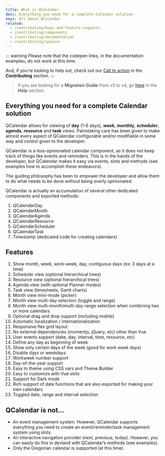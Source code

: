 ```yaml
---
title: What is QCalendar
desc: Everything you need for a complete Calendar solution
keys: All about QCalendar
related:
  - /contributing/bugs-and-feature-requests
  - /contributing/components
  - /contributing/documentation
  - /contributing/sponsor
---
```


::: warning
Please note that the codepen links, in the documentation examples, do not work at this time.

And, if you're looking to help out, check out our [Call to action](/contributing/call-to-action) in the **Contributing** section.
:::

> If you are looking for a **Migration Guide** from v3 to v4, go [here](/help/migration-guide) in the **Help** section.
## Everything you need for a complete Calendar solution

QCalendar allows for viewing of **day** (1-6 days), **week**, **monthly**, **scheduler**, **agenda**, **resource** and **task** views. Painstaking care has been given to make almost every aspect of QCalendar configurable and/or modifiable in some way and control given to the developer.

QCalendar is a less-opinionated calendar component, as it does not keep track of things like events and reminders. This is in the hands of the developer, but QCalendar makes it easy via events, slots and methods (see examples how to accomplish these endeavors).

The guiding philosophy has been to empower the developer and allow them to do what needs to be done without being overly opinionated. 

QCalendar is actually an accumulation of several other dedicated components and exported methods:

1. QCalendarDay
2. QCalendarMonth
3. QCalendarAgenda
4. QCalendarResource
5. QCalendarScheduler
6. QCalendarTask
7. Timestamp (dedicated code for creating calendars)


## Features

1. Show month, week, work-week, day, contiguous days (ex: 3 days at a time)
2. Scheduler view (optional hierarchical trees)
3. Resource view (optional hierarchical trees)
4. Agenda view (with optional Planner modes)
5. Task view (timesheets, Gantt charts)
6. Month view mini-mode (picker)
7. Month view multi-day selection (toggle and range)
8. Month view multi-month/multi-day range selection when combining two or more calendars
10. Optional drag and drop support (including mobile)
11. Automatic localization / internationalization
12. Responsive flex grid layout
13. No external dependencies (momentjs, jQuery, etc) other than Vue
14. User events support (date, day, interval, time, resource, etc)
15. Define any day as beginning of week
16. Show only certain days of the week (good for work week days)
17. Disable days or weekdays
18. Workweek number support
19. Day-of-the-year support
20. Easy to theme using CSS vars and Theme Builder
21. Easy to customize with Vue slots
22. Support for Dark mode
23. Rich support of date functions that are also exported for making your own calendars
24. Toggled date, range and interval selection

## QCalendar is not…

- An event management system. However, QCalendar supports everything you need to create an event/reminder/task management system using slots.
- An interactive navigation provider (next, previous, today). However, you can easily do this in devland with QCalendar’s methods (see examples).
- Only the Gregorian calendar is supported (at this time).